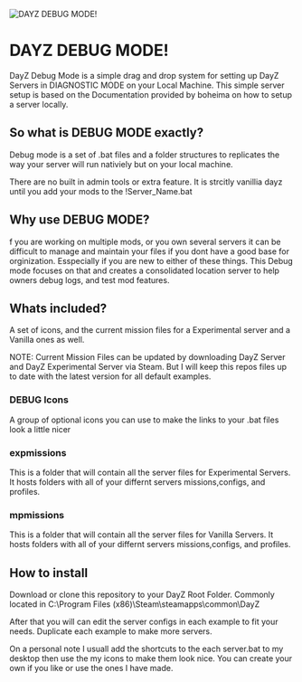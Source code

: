 ![DAYZ DEBUG MODE!](https://cdn.discordapp.com/attachments/437517561568165898/1025826887009837126/Debugmode.png)
# DAYZ DEBUG MODE!
DayZ Debug Mode is a simple drag and drop system for setting up DayZ Servers in DIAGNOSTIC MODE on your Local Machine.
This simple server setup is based on the Documentation provided by boheima on how to setup a server locally. 

## So what is DEBUG MODE exactly?
Debug mode is a set of .bat files and a folder structures to replicates the way your server will run nativiely but on your local machine.  

There are no built in admin tools or extra feature. It is strcitly vanillia dayz until you add your mods to the !Server_Name.bat

## Why use DEBUG MODE?
f you are working on multiple mods, or you own several servers it can be difficult to manage and maintain your files if you dont have a good base for orginization. Esspecially if you are new to either of these things. This Debug mode focuses on that and creates a consolidated location server to help owners debug logs, and test mod features.

## Whats included?
A set of icons, and the current mission files for a Experimental server and a Vanilla ones as well. 

NOTE: Current Mission Files can be updated by downloading DayZ Server and DayZ Experimental Server via Steam. But I will keep this repos files up to date with the latest version for all default examples. 

### DEBUG Icons  
A group of optional icons you can use to make the links to your .bat files look a little nicer

### expmissions
This is a folder that will contain all the server files for Experimental Servers. It hosts folders with all of your differnt servers missions,configs, and profiles. 

### mpmissions
This is a folder that will contain all the server files for Vanilla Servers. It hosts folders with all of your differnt servers missions,configs, and profiles. 

## How to install
Download or clone this repository to your DayZ Root Folder. Commonly located in C:\Program Files (x86)\Steam\steamapps\common\DayZ

After that you will can edit the server configs in each example to fit your needs. Duplicate each example to make more servers.

On a personal note I usuall add the shortcuts to the each server.bat to my desktop then use the my icons to make them look nice. You can create your own if you like or use the ones I have made. 
